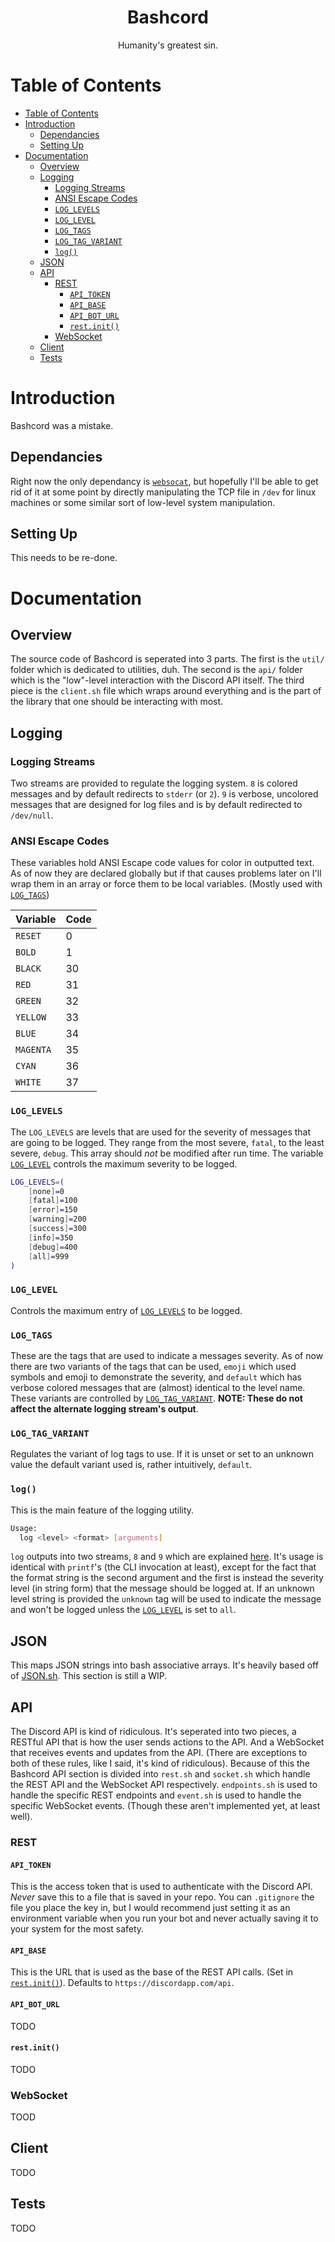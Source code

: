 <div align="center">
    <h1>Bashcord</h1>
    Humanity's greatest sin.
</div>

# Table of Contents

- [Table of Contents](#table-of-contents)
- [Introduction](#introduction)
  - [Dependancies](#dependancies)
  - [Setting Up](#setting-up)
- [Documentation](#documentation)
  - [Overview](#overview)
  - [Logging](#logging)
    - [Logging Streams](#logging-streams)
    - [ANSI Escape Codes](#ansi-escape-codes)
    - [`LOG_LEVELS`](#loglevels)
    - [`LOG_LEVEL`](#loglevel)
    - [`LOG_TAGS`](#logtags)
    - [`LOG_TAG_VARIANT`](#logtagvariant)
    - [`log()`](#log)
  - [JSON](#json)
  - [API](#api)
    - [REST](#rest)
      - [`API_TOKEN`](#apitoken)
      - [`API_BASE`](#apibase)
      - [`API_BOT_URL`](#apiboturl)
      - [`rest.init()`](#restinit)
    - [WebSocket](#websocket)
  - [Client](#client)
  - [Tests](#tests)

# Introduction

Bashcord was a mistake.

## Dependancies

Right now the only dependancy is [`websocat`](https://github.com/vi/websocat), but hopefully I'll be able to get rid of it at some point by directly manipulating the TCP file in `/dev` for linux machines or some similar sort of low-level system manipulation.

## Setting Up

This needs to be re-done.

# Documentation

## Overview

The source code of Bashcord is seperated into 3 parts. The first is the `util/` folder which is dedicated to utilities, duh. The second is the `api/` folder which is the "low"-level interaction with the Discord API itself. The third piece is the `client.sh` file which wraps around everything and is the part of the library that one should be interacting with most.

## Logging

### Logging Streams

Two streams are provided to regulate the logging system. `8` is colored messages and by default redirects to `stderr` (or `2`). `9` is verbose, uncolored messages that are designed for log files and is by default redirected to `/dev/null`.

### ANSI Escape Codes

These variables hold ANSI Escape code values for color in outputted text. As of now they are declared globally but if that causes problems later on I'll wrap them in an array or force them to be local variables. (Mostly used with [`LOG_TAGS`](#log-tags))

|Variable |Code|
|---------|----|
|`RESET`  |0   |
|`BOLD`   |1   |
|`BLACK`  |30  |
|`RED`    |31  |
|`GREEN`  |32  |
|`YELLOW` |33  |
|`BLUE`   |34  |
|`MAGENTA`|35  |
|`CYAN`   |36  |
|`WHITE`  |37  |

### `LOG_LEVELS`

The `LOG_LEVELS` are levels that are used for the severity of messages that are going to be logged. They range from the most severe, `fatal`, to the least severe, `debug`. This array should *not* be modified after run time. The variable [`LOG_LEVEL`](#log-level) controls the maximum severity to be logged. 

```Bash
LOG_LEVELS=(
    [none]=0
    [fatal]=100
    [error]=150
    [warning]=200
    [success]=300
    [info]=350
    [debug]=400
    [all]=999
)
```

### `LOG_LEVEL`

Controls the maximum entry of [`LOG_LEVELS`](#log-levels) to be logged.

### `LOG_TAGS`

These are the tags that are used to indicate a messages severity. As of now there are two variants of the tags that can be used, `emoji` which used symbols and emoji to demonstrate the severity, and `default` which has verbose colored messages that are (almost) identical to the level name. These variants are controlled by [`LOG_TAG_VARIANT`](#log-tag-variant). **NOTE: These do not affect the alternate logging stream's output**.

### `LOG_TAG_VARIANT`

Regulates the variant of log tags to use. If it is unset or set to an unknown value the default variant used is, rather intuitively, `default`.

### `log()`

This is the main feature of the logging utility.

```Bash
Usage:
  log <level> <format> [arguments]
```

`log` outputs into two streams, `8` and `9` which are explained [here](#logging-streams). It's usage is identical with `printf`'s (the CLI invocation at least), except for the fact that the format string is the second argument and the first is instead the severity level (in string form) that the message should be logged at. If an unknown level string is provided the `unknown` tag will be used to indicate the message and won't be logged unless the [`LOG_LEVEL`](#log-level) is set to `all`.

## JSON

This maps JSON strings into bash associative arrays. It's heavily based off of [JSON.sh](https://github.com/dominictarr/JSON.sh). This section is still a WIP.

## API

The Discord API is kind of ridiculous. It's seperated into two pieces, a RESTful API that is how the user sends actions to the API. And a WebSocket that receives events and updates from the API. (There are exceptions to both of these rules, like I said, it's kind of ridiculous). Because of this the Bashcord API section is divided into `rest.sh` and `socket.sh` which handle the REST API and the WebSocket API respectively. `endpoints.sh` is used to handle the specific REST endpoints and `event.sh` is used to handle the specific WebSocket events. (Though these aren't implemented yet, at least well).

### REST

#### `API_TOKEN`

This is the access token that is used to authenticate with the Discord API. *Never* save this to a file that is saved in your repo. You can `.gitignore` the file you place the key in, but I would recommend just setting it as an environment variable when you run your bot and never actually saving it to your system for the most safety.

#### `API_BASE`

This is the URL that is used as the base of the REST API calls. (Set in [`rest.init()`](#restinit)). Defaults to `https://discordapp.com/api`.

#### `API_BOT_URL`

TODO

#### `rest.init()`

TODO

### WebSocket

TOOD

## Client

TODO

## Tests

TODO
